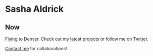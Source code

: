 # Sasha Aldrick

## Now

Flying to [Denver](https://google.com/search?q=denver). Check out my [latest projects](https://google.com/search?q=projects) or follow me on [Twitter](https://google.com/search?q=twitter).

[Contact me](https://google.com/search?q=contact) for collaborations!

